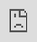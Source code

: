 ```yaml
---
title: Olinda de viver
---
```

<div class="post-container">
  <div class="text-idea">
This one is emotional, grab a tissue.

Olinda de Viver is a L'Occitane Au Brésil fragrance inspired by the everyday joy of Olinda (a city of Pernambuco, Brazil) woman. For the launch of the perfume, on Mother's Day, we created a film that explores the colors and architecture of the city, showing all the little joys and beauty of being a mother.

  </div>

  <div class="img-idea">

![]()

</div>
</div>

<iframe src="https://player.vimeo.com/video/267871573?title=0&byline=0&portrait=0" style="position:absolute;top:0;left:0;width:100%;height:100%;" frameborder="0" allow="autoplay; fullscreen" allowfullscreen></iframe>

![](https://ucarecdn.com/fdd507ca-e3ec-4557-a2e6-79fc05ee36e8/)

What I did: Idea, concept, copy and memes